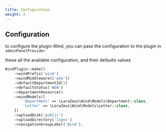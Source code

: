 ```yaml
---
title: Configuration
weight: 3
---
```


## Configuration

to configure the plugin Wind, you can pass the configuration to the plugin in `adminPanelProvider`

these all the available configuration, and their defaults values

```php
WindPlugin::make()
    ->windPrefix('wind')
    ->windMiddleware(['web'])
    ->defaultDepartmentId(1)
    ->defaultStatus('NEW')
    ->departmentResource()
    ->windModels([
        'Department' => \LaraZeus\Wind\Models\Department::class,
        'Letter' => \LaraZeus\Wind\Models\Letter::class,
    ])
    ->uploadDisk('public')
    ->uploadDirectory('logos')
    ->navigationGroupLabel('Wind'),
```
